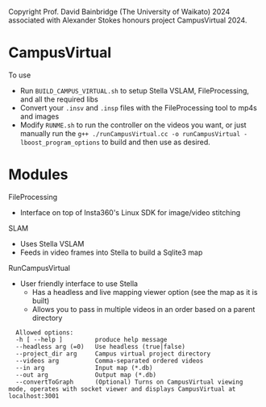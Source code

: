 Copyright Prof. David Bainbridge (The University of Waikato) 2024 associated with Alexander Stokes honours project CampusVirtual 2024.

# CampusVirtual

To use

- Run `BUILD_CAMPUS_VIRTUAL.sh` to setup Stella VSLAM, FileProcessing, and all the required libs
- Convert your `.insv` and `.insp` files with the FileProcessing tool to mp4s and images
- Modify `RUNME.sh` to run the controller on the videos you want, or just manually run the `g++ ./runCampusVirtual.cc -o runCampusVirtual -lboost_program_options` to build and then use as desired.

# Modules

FileProcessing

- Interface on top of Insta360's Linux SDK for image/video stitching

SLAM

- Uses Stella VSLAM
- Feeds in video frames into Stella to build a Sqlite3 map

RunCampusVirtual

- User friendly interface to use Stella
  - Has a headless and live mapping viewer option (see the map as it is built)
  - Allows you to pass in multiple videos in an order based on a parent directory

```
  Allowed options:
  -h [ --help ]         produce help message
  --headless arg (=0)   Use headless (true|false)
  --project_dir arg     Campus virtual project directory
  --videos arg          Comma-separated ordered videos
  --in arg              Input map (*.db)
  --out arg             Output map (*.db)
  --convertToGraph      (Optional) Turns on CampusVirtual viewing mode, operates with socket viewer and displays CampusVirtual at localhost:3001
```
